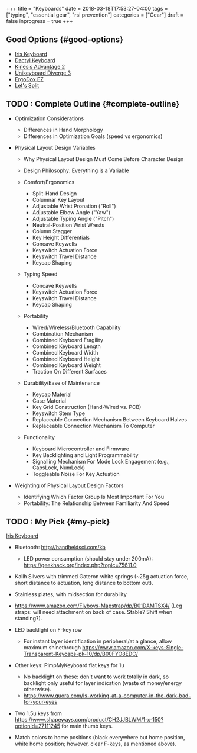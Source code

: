 +++
title = "Keyboards"
date = 2018-03-18T17:53:27-04:00
tags = ["typing", "essential gear", "rsi prevention"]
categories = ["Gear"]
draft = false
inprogress = true
+++

## Good Options {#good-options}

-   [Iris Keyboard](https://keeb.io/products/iris-keyboard-split-ergonomic-keyboard?variant=2650505052190)
-   [Dactyl Keyboard](https://github.com/adereth/dactyl-keyboard)
-   [Kinesis Advantage 2](https://www.kinesis-ergo.com/shop/advantage2/)
-   [Unikeyboard Diverge 3](https://unikeyboard.io/product/diverge/)
-   [ErgoDox EZ](https://ergodox-ez.com/)
-   [Let's Split](https://keeb.io/collections/keyboard-pcbs/products/levinson-lets-split-w-led-backlight)


## <span class="org-todo todo TODO">TODO</span> : Complete Outline {#complete-outline}

-   Optimization Considerations
    -   Differences in Hand Morphology
    -   Differences in Optimization Goals (speed vs ergonomics)

-   Physical Layout Design Variables
    -   Why Physical Layout Design Must Come Before Character Design
    -   Design Philosophy: Everything is a Variable
    -   Comfort/Ergonomics
        -   Split-Hand Design
        -   Columnar Key Layout
        -   Adjustable Wrist Pronation ("Roll")
        -   Adjustable Elbow Angle ("Yaw")
        -   Adjustable Typing Angle ("Pitch")
        -   Neutral-Position Wrist Wrests
        -   Column Stagger
        -   Key Height Differentials
        -   Concave Keywells
        -   Keyswitch Actuation Force
        -   Keyswitch Travel Distance
        -   Keycap Shaping

    -   Typing Speed
        -   Concave Keywells
        -   Keyswitch Actuation Force
        -   Keyswitch Travel Distance
        -   Keycap Shaping

    -   Portability
        -   Wired/Wireless/Bluetooth Capability
        -   Combination Mechanism
        -   Combined Keyboard Fragility
        -   Combined Keyboard Length
        -   Combined Keyboard Width
        -   Combined Keyboard Height
        -   Combined Keyboard Weight
        -   Traction On Different Surfaces

    -   Durability/Ease of Maintenance
        -   Keycap Material
        -   Case Material
        -   Key Grid Construction (Hand-Wired vs. PCB)
        -   Keyswitch Stem Type
        -   Replaceable Connection Mechanism Between Keyboard Halves
        -   Replaceable Connection Mechanism To Computer

    -   Functionality
        -   Keyboard Microcontroller and Firmware
        -   Key Backlighting and Light Programmability
        -   Signalling Mechanism For Mode Lock Engagement (e.g., CapsLock, NumLock)
        -   Toggleable Noise For Key Actuation

-   Weighting of Physical Layout Design Factors
    -   Identifying Which Factor Group Is Most Important For You
    -   Portability: The Relationship Between Familiarity And Speed


## <span class="org-todo todo TODO">TODO</span> : My Pick {#my-pick}

[Iris Keyboard](https://keeb.io/products/iris-keyboard-split-ergonomic-keyboard?variant=2650505052190)

-   Bluetooth: <http://handheldsci.com/kb>
    -   LED power consumption (should stay under 200mA): <https://geekhack.org/index.php?topic=75611.0>

-   Kailh Silvers with trimmed Gateron white springs (~25g actuation force, short distance to actuation, long distance to bottom out).
-   Stainless plates, with midsection for durability
-   <https://www.amazon.com/Flyboys-Mapstrap/dp/B01DAMTSX4/> (Leg straps: will need attachment on back of case. Stable? Shift when standing?).
-   LED backlight on F-key row
    -   For instant layer identification in peripheral/at a glance, allow maximum shinethrough <https://www.amazon.com/X-keys-Single-Transparent-Keycaps-pk-10/dp/B00FYO8EDC/>

-   Other keys: PimpMyKeyboard flat keys for 1u
    -   No backlight on these: don't want to work totally in dark, so backlight only useful for layer indication (waste of money/energy otherwise).
    -   <https://www.quora.com/Is-working-at-a-computer-in-the-dark-bad-for-your-eyes>

-   Two 1.5u keys from <https://www.shapeways.com/product/CH2JJBLWM/1-x-150?optionId=27111245> for main thumb keys.
-   Match colors to home positions (black everywhere but home position, white home position; however, clear F-keys, as mentioned above).

